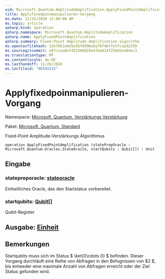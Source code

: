 ```yaml
---
uid: Microsoft.Quantum.AmplitudeAmplification.ApplyFixedPointAmplification
title: Applyfixedpoinmanipulieren-Vorgang
ms.date: 11/25/2020 12:00:00 AM
ms.topic: article
qsharp.kind: operation
qsharp.namespace: Microsoft.Quantum.AmplitudeAmplification
qsharp.name: ApplyFixedPointAmplification
qsharp.summary: Fixed-Point Amplitude Amplification algorithm
ms.openlocfilehash: 13e70b1ebd5e3bf0996e6a76f4bffe57ca2d2250
ms.sourcegitcommit: a87c1aa8e7453360025e47ba614f25b02ea84ec3
ms.translationtype: MT
ms.contentlocale: de-DE
ms.lasthandoff: 11/26/2020
ms.locfileid: "96191532"
---
```

# <a name="applyfixedpointamplification-operation"></a>Applyfixedpoinmanipulieren-Vorgang

Namespace: [Microsoft. Quantum. Verstärkungs Verstärkung](xref:Microsoft.Quantum.AmplitudeAmplification)

Paket: [Microsoft. Quantum. Standard](https://nuget.org/packages/Microsoft.Quantum.Standard)


Fixed-Point Amplitude-Verstärkungs Algorithmus

```qsharp
operation ApplyFixedPointAmplification (statePrepOracle : Microsoft.Quantum.Oracles.StateOracle, startQubits : Qubit[]) : Unit
```


## <a name="input"></a>Eingabe

### <a name="statepreporacle--stateoracle"></a>statepreporacle: [stateoracle](xref:Microsoft.Quantum.Oracles.StateOracle)

Einheitliches Oracle, das den Startstatus vorbereitet.


### <a name="startqubits--qubit"></a>startqubits: [Qubit](xref:microsoft.quantum.lang-ref.qubit)[]

Qubit-Register



## <a name="output--unit"></a>Ausgabe: [Einheit](xref:microsoft.quantum.lang-ref.unit)



## <a name="remarks"></a>Bemerkungen

Startqubits muss sich im Status $ \ket{0\cdots 0} $ befinden. Dieser Vorgang durchläuft eine Reihe von Abfragen in den Befugnissen von $2 $, bis entweder eine maximale Anzahl von Abfragen erreicht oder der Ziel Status gefunden wird.